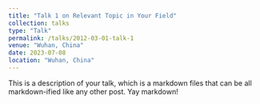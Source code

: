 ```yaml
---
title: "Talk 1 on Relevant Topic in Your Field"
collection: talks
type: "Talk"
permalink: /talks/2012-03-01-talk-1
venue: "Wuhan, China"
date: 2023-07-08
location: "Wuhan, China"
---
```


This is a description of your talk, which is a markdown files that can be all markdown-ified like any other post. Yay markdown!
